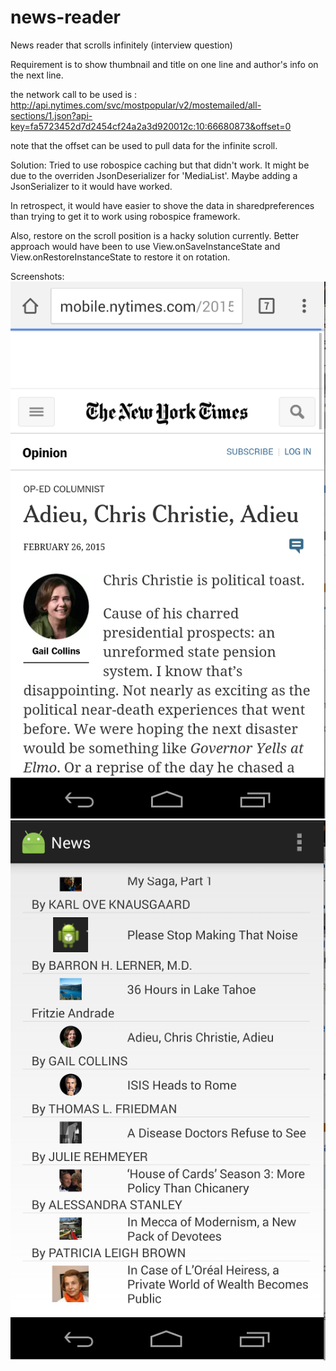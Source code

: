 # news-reader
News reader that scrolls infinitely (interview question)

Requirement is to show thumbnail and title on one line and author's info on the next line.

the network call to be used is : http://api.nytimes.com/svc/mostpopular/v2/mostemailed/all-sections/1.json?api-key=fa5723452d7d2454cf24a2a3d920012c:10:66680873&offset=0  

note that the offset can be used to pull data for the infinite scroll.

Solution:
Tried to use robospice caching but that didn't work. It might be due to the overriden JsonDeserializer for 'MediaList'. Maybe adding a JsonSerializer to it would have worked.

In retrospect, it would have easier to shove the data in sharedpreferences than trying to get it to work using robospice framework.

Also, restore on the scroll position is a hacky solution currently. Better approach would have been to use View.onSaveInstanceState and View.onRestoreInstanceState to restore it on rotation.

Screenshots:
![alt tag](https://raw.githubusercontent.com/sauravrp/news-reader/master/screenshots/demo1.png)
![alt tag](https://raw.githubusercontent.com/sauravrp/news-reader/master/screenshots/demo2.png)


